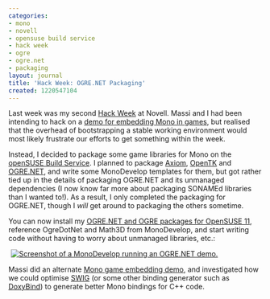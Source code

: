```yaml
---
categories:
- mono
- novell
- opensuse build service
- hack week
- ogre
- ogre.net
- packaging
layout: journal
title: 'Hack Week: OGRE.NET Packaging'
created: 1220547104
---
```

Last week was my second <a href="http://www.novell.com/prblogs/?p=495">Hack Week</a> at Novell. Massi and I had been intending to hack on a <a href="http://mjhutchinson.com/journal/2008/08/05/demoing_mono_games">demo for embedding Mono in games</a>, but realised that the overhead of bootstrapping a stable working environment would most likely frustrate our efforts to get something within the week.

Instead, I decided to package some game libraries for Mono on the <a href="http://en.opensuse.org/Build_Service">openSUSE Build Service</a>. I planned to package <a href="http://axiomengine.sf.net">Axiom</a>, <a href="http://www.opentk.com/">OpenTK</a> and <a href="http://www.ogre3d.org/phpBB2addons/viewforum.php?f=1">OGRE.NET</a>, and write some MonoDevelop templates for them, but got rather tied up in the details of packaging OGRE.NET and its unmanaged dependencies (I now know far more about packaging SONAMEd libraries than I wanted to!). As a result, I only completed the packaging for OGRE.NET, though I <em>will</em> get around to packaging the others sometime.
<!--break-->
You can now install my <a href="http://download.opensuse.org/repositories/home:/MJHutchinson:/mono-games/openSUSE_11.0/repodata/">OGRE.NET and OGRE packages for OpenSUSE 11</a>,  reference OgreDotNet and Math3D from MonoDevelop, and start writing code without having to worry about unmanaged libraries, etc.:

<a href="http://mjhutchinson.com/files/images/MonoScreenshots/OgreDotNet.png"><img src="http://mjhutchinson.com/files/images/MonoScreenshots/OgreDotNet-small.png" alt="Screenshot of a MonoDevelop running an OGRE.NET demo." style="max-width:98%; display:block;margin-left:auto;margin-right:auto;" /></a>

Massi did an alternate <a href="http://primates.ximian.com/~massi/blog/archive/2008/Aug-04.html">Mono game embedding demo</a>, and investigated how we could optimise <a href="http://www.swig.org/">SWIG</a> (or some other binding generator such as <a href="http://imaginary-project.net/doxybind/">DoxyBind</a>) to generate better Mono bindings for C++ code.
